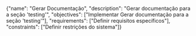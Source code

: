 {"name": "Gerar Documentação", "description": "Gerar documentação para a seção 'testing'", "objectives": ["Implementar Gerar documentação para a seção 'testing'"], "requirements": ["Definir requisitos específicos"], "constraints": ["Definir restrições do sistema"]}